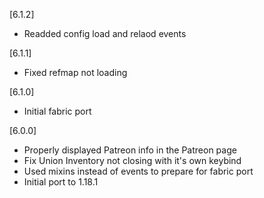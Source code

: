 [6.1.2]
- Readded config load and relaod events

[6.1.1]
- Fixed refmap not loading

[6.1.0]
- Initial fabric port

[6.0.0]
- Properly displayed Patreon info in the Patreon page
- Fix Union Inventory not closing with it's own keybind
- Used mixins instead of events to prepare for fabric port
- Initial port to 1.18.1